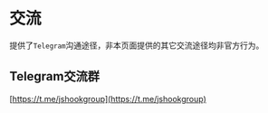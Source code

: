 # 交流

提供了`Telegram`沟通途径，非本页面提供的其它交流途径均非官方行为。

## Telegram交流群

[https://t.me/jshookgroup](https://t.me/jshookgroup)